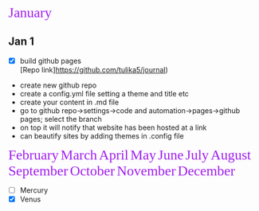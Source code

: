 <span style="color: #A020F0; font-family: 'Segoe Script' ;font-size: 2em"> January</span>
## Jan 1
- [x] build github pages  
[Repo link]https://github.com/tulika5/journal)  
* create new github repo  
* create a config.yml file setting a theme and title etc  
* create your content in .md file  
* go to github repo->settings->code and automation->pages->github pages; select the branch  
* on top it will notify that website has been hosted at a link  
* can beautify sites by adding themes in .config file  



<span style="color: #A020F0; font-family: 'Segoe Script' ;font-size: 2em"> February</span> 
<span style="color: #A020F0; font-family: 'Segoe Script' ;font-size: 2em"> March</span> 
<span style="color: #A020F0; font-family: 'Segoe Script' ;font-size: 2em"> April</span> 
<span style="color: #A020F0; font-family: 'Segoe Script' ;font-size: 2em"> May</span> 
<span style="color: #A020F0; font-family: 'Segoe Script' ;font-size: 2em"> June</span> 
<span style="color: #A020F0; font-family: 'Segoe Script' ;font-size: 2em"> July</span> 
<span style="color: #A020F0; font-family: 'Segoe Script' ;font-size: 2em"> August</span> 
<span style="color: #A020F0; font-family: 'Segoe Script' ;font-size: 2em"> September</span> 
<span style="color: #A020F0; font-family: 'Segoe Script' ;font-size: 2em"> October</span> 
<span style="color: #A020F0; font-family: 'Segoe Script' ;font-size: 2em"> November</span> 
<span style="color: #A020F0; font-family: 'Segoe Script' ;font-size: 2em"> December</span> 
- [ ] Mercury
- [x] Venus